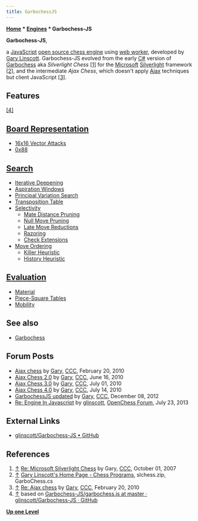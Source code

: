 ```yaml
---
title: GarbochessJS
---
```

**[Home](Home "Home") * [Engines](Engines "Engines") * Garbochess-JS**

**Garbochess-JS**,

a [JavaScript](JavaScript "JavaScript") [open source chess engine](Category:Open_Source "Category:Open Source") using [web worker](https://en.wikipedia.org/wiki/Web_worker), developed by [Gary Linscott](Gary_Linscott "Gary Linscott"). Garbochess-JS evolved from the early [C#](C_sharp "C sharp") version of [Garbochess](Garbochess "Garbochess") aka *Silverlight Chess* <a id="cite-note-1" href="#cite-ref-1">[1]</a> for the [Microsoft](Microsoft "Microsoft") [Silverlight](https://en.wikipedia.org/wiki/Microsoft_Silverlight) framework <a id="cite-note-2" href="#cite-ref-2">[2]</a>, and the intermediate *Ajax Chess*, which doesn't apply [Ajax](https://en.wikipedia.org/wiki/Ajax_%28programming%29) techniques but client JavaScript <a id="cite-note-3" href="#cite-ref-3">[3]</a>.

## Features

<a id="cite-note-4" href="#cite-ref-4">[4]</a>

## [Board Representation](Board_Representation "Board Representation")

- [16x16 Vector Attacks](Vector_Attacks "Vector Attacks")
- [0x88](0x88 "0x88")

## [Search](Search "Search")

- [Iterative Deepening](Iterative_Deepening "Iterative Deepening")
- [Aspiration Windows](Aspiration_Windows "Aspiration Windows")
- [Principal Variation Search](Principal_Variation_Search "Principal Variation Search")
- [Transposition Table](Transposition_Table "Transposition Table")
- [Selectivity](Selectivity "Selectivity")
  - [Mate Distance Pruning](Mate_Distance_Pruning "Mate Distance Pruning")
  - [Null Move Pruning](Null_Move_Pruning "Null Move Pruning")
  - [Late Move Reductions](Late_Move_Reductions "Late Move Reductions")
  - [Razoring](Razoring "Razoring")
  - [Check Extensions](Check_Extensions "Check Extensions")
- [Move Ordering](Move_Ordering "Move Ordering")
  - [Killer Heuristic](Killer_Heuristic "Killer Heuristic")
  - [History Heuristic](History_Heuristic "History Heuristic")

## [Evaluation](Evaluation "Evaluation")

- [Material](Material "Material")
- [Piece-Square Tables](Piece-Square_Tables "Piece-Square Tables")
- [Mobility](Mobility "Mobility")

## See also

- [Garbochess](Garbochess "Garbochess")

## Forum Posts

- [Ajax chess](http://www.talkchess.com/forum/viewtopic.php?p=332081) by [Gary](Gary_Linscott "Gary Linscott"), [CCC](CCC "CCC"), February 20, 2010
- [Ajax Chess 2.0](http://www.talkchess.com/forum/viewtopic.php?p=356516) by [Gary](Gary_Linscott "Gary Linscott"), [CCC](CCC "CCC"), June 16, 2010
- [Ajax Chess 3.0](http://www.talkchess.com/forum/viewtopic.php?p=359329) by [Gary](Gary_Linscott "Gary Linscott"), [CCC](CCC "CCC"), July 01, 2010
- [Ajax Chess 4.0](http://www.talkchess.com/forum/viewtopic.php?p=361524) by [Gary](Gary_Linscott "Gary Linscott"), [CCC](CCC "CCC"), July 14, 2010
- [GarbochessJS updated](http://www.talkchess.com/forum/viewtopic.php?t=46330) by [Gary](Gary_Linscott "Gary Linscott"), [CCC](CCC "CCC"), December 08, 2012
- [Re: Engine In Javascript](http://www.open-chess.org/viewtopic.php?f=5&t=2361&start=12) by [glinscott](Gary_Linscott "Gary Linscott"), [OpenChess Forum](Computer_Chess_Forums "Computer Chess Forums"), July 23, 2013

## External Links

- [glinscott/Garbochess-JS • GitHub](https://github.com/glinscott/Garbochess-JS)

## References

1. <a id="cite-ref-1" href="#cite-note-1">↑</a> [Re: Microsoft Silverlight Chess](http://www.talkchess.com/forum/viewtopic.php?t=16814&start=1) by Gary, [CCC](CCC "CCC"), October 01, 2007
1. <a id="cite-ref-2" href="#cite-note-2">↑</a> [Gary Linscott's Home Page - Chess Programs](http://forwardcoding.com/projects/chess/chess.html), slchess.zip, GarboChess.cs
1. <a id="cite-ref-3" href="#cite-note-3">↑</a> [Re: Ajax chess](http://www.talkchess.com/forum/viewtopic.php?topic_view=threads&p=332088&t=32777) by [Gary](Gary_Linscott "Gary Linscott"), [CCC](CCC "CCC"), February 20, 2010
1. <a id="cite-ref-4" href="#cite-note-4">↑</a> based on [Garbochess-JS/garbochess.js at master · glinscott/Garbochess-JS · GitHub](https://github.com/glinscott/Garbochess-JS/blob/master/js/garbochess.js)

**[Up one Level](Engines "Engines")**

